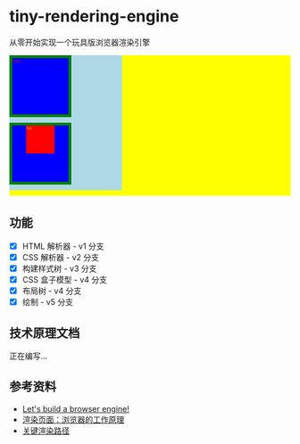 # tiny-rendering-engine

从零开始实现一个玩具版浏览器渲染引擎

![](examples/example.png)

## 功能

* [x] HTML 解析器 - v1 分支
* [x] CSS 解析器 - v2 分支
* [x] 构建样式树 - v3 分支
* [x] CSS 盒子模型 - v4 分支
* [x] 布局树 - v4 分支
* [x] 绘制 - v5 分支

## 技术原理文档
正在编写...

## 参考资料

* [Let's build a browser engine!](https://limpet.net/mbrubeck/2014/08/08/toy-layout-engine-1.html)
* [渲染页面：浏览器的工作原理](https://developer.mozilla.org/zh-CN/docs/Web/Performance/How_browsers_work)
* [关键渲染路径](https://developer.mozilla.org/zh-CN/docs/Web/Performance/Critical_rendering_path)
